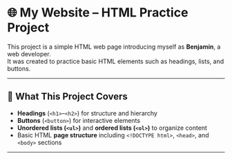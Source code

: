 # 🌐 My Website – HTML Practice Project

This project is a simple HTML web page introducing myself as **Benjamin**, a web developer.  
It was created to practice basic HTML elements such as headings, lists, and buttons.

---

## 🧠 What This Project Covers
- **Headings** (`<h1>`–`<h2>`) for structure and hierarchy  
- **Buttons** (`<button>`) for interactive elements  
- **Unordered lists (`<ul>`)** and **ordered lists (`<ol>`)** to organize content  
- Basic HTML **page structure** including `<!DOCTYPE html>`, `<head>`, and `<body>` sections

---


